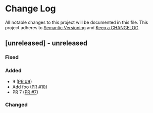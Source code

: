 # Change Log

All notable changes to this project will be documented in this file. This project adheres to [Semantic Versioning](http://semver.org/) and [Keep a CHANGELOG](http://keepachangelog.com/).

## [unreleased] - unreleased

### Fixed


### Added


- 9 ([PR #9]())
- Add foo ([PR #10]())
- PR 7 ([PR #7]())
### Changed


